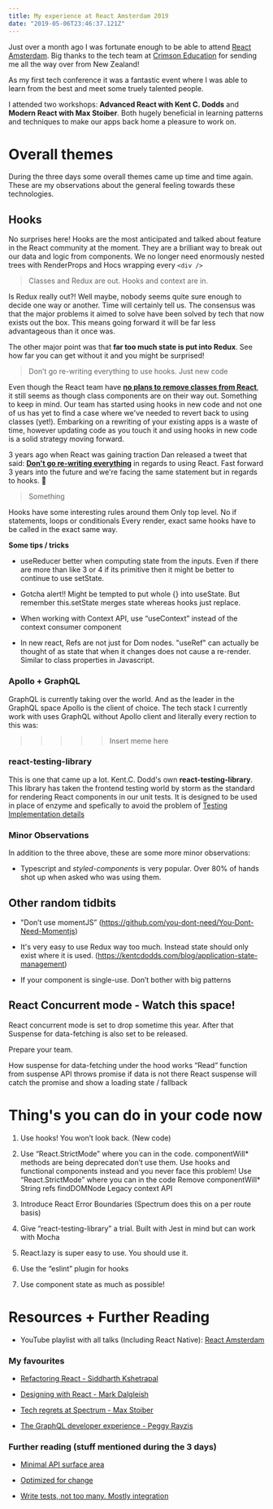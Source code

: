 ```yaml
---
title: My experience at React Amsterdam 2019
date: "2019-05-06T23:46:37.121Z"
---
```


Just over a month ago I was fortunate enough to be able to attend [React Amsterdam](https://react.amsterdam/). Big thanks
to the tech team at [Crimson Education](https://crimsoneducation.org) for sending me all the way over from New Zealand!

As my first tech conference it was a fantastic event where I was able to learn from the best and meet some truely talented people.

I attended two workshops: **Advanced React with Kent C. Dodds** and **Modern React with Max Stoiber**. Both hugely beneficial in
learning patterns and techniques to make our apps back home a pleasure to work on.

# Overall themes
During the three days some overall themes came up time and time again. These are my observations about the general feeling towards these technologies.

## Hooks

No surprises here! Hooks are the most anticipated and talked about feature in the React community at the moment. They are a brilliant
way to break out our data and logic from components. We no longer need enormously nested trees with RenderProps and Hocs wrapping every `<div />`

> Classes and Redux are out.
> Hooks and context are in.

Is Redux really out?! Well maybe, nobody seems quite sure enough to decide one way or another. Time will certainly tell us. The consensus was
that the major problems it aimed to solve have been solved by tech that now exists out the box. This means going forward it will be far less advantageous than it once was.

The other major point was that **far too much state is put into Redux**. See how far you can get without it and you might be surprised!

> Don’t go re-writing everything to use hooks. Just new code

Even though the React team have [**no plans to remove classes from React**](https://reactjs.org/docs/hooks-faq.html#do-i-need-to-rewrite-all-my-class-components), it still seems as though
class components are on their way out. Something to keep in mind. Our team has started using hooks in new code and not one of us has yet to find a case where we've needed to revert back to using classes (yet!).
Embarking on a rewriting of your existing apps is a waste of time, however updating code as you touch it and using hooks in new code is a solid strategy moving forward.

3 years ago when React was gaining traction Dan released a tweet that said: [**Don't go re-writing everything**](https://twitter.com/dan_abramov/status/808770915584638976?s=20) in regards to using React. Fast forward 3 years into
the future and we're facing the same statement but in regards to hooks. 🤔

> Something

Hooks have some interesting rules around them
Only top level. No if statements, loops or conditionals
Every render, exact same hooks have to be called in the exact same way.


**Some tips / tricks**

* useReducer better when computing state from the inputs. Even if there are more than like 3 or 4 if its primitive then it might be better to continue to use setState.

* Gotcha alert!! Might be tempted to put whole {} into useState. But remember this.setState merges state whereas hooks just replace.

* When working with Context API, use “useContext” instead of the context consumer component

* In new react, Refs are not just for Dom nodes. "useRef" can actually be thought of as state that when it changes does not cause a re-render. Similar to class properties in Javascript.


### Apollo + GraphQL
GraphQL is currently taking over the world. And as the leader in the GraphQL space Apollo is the client
of choice. The tech stack I currently work with uses GraphQL without Apollo client and literally every
rection to this was:

>>>>> Insert meme here


### react-testing-library
This is one that came up a lot. Kent.C. Dodd's own **react-testing-library**. This library has taken the
frontend testing world by storm as the standard for rendering React components in our unit tests. It is
designed to be used in place of enzyme and spefically to avoid the problem of [Testing Implementation details](https://kentcdodds.com/blog/testing-implementation-details)


### Minor Observations
In addition to the three above, these are some more minor observations:

* Typescript and *styled-components* is very popular. Over 80% of hands shot up when asked who was using them.



## Other random tidbits


* "Don’t use momentJS” (https://github.com/you-dont-need/You-Dont-Need-Momentjs)

* It's very easy to use Redux way too much. Instead state should only exist where it is used. (https://kentcdodds.com/blog/application-state-management)

* If your component is single-use. Don’t bother with big patterns



## React Concurrent mode - Watch this space!

React concurrent mode is set to drop sometime this year. After that Suspense for data-fetching is also set to be released.

Prepare your team.

How suspense for data-fetching under the hood works
“Read” function from suspense API throws promise if data is not there
React suspense will catch the promise and show a loading state / fallback


# Thing's you can do in your code now

1. Use hooks! You won’t look back. (New code)

2. Use “React.StrictMode” where you can in the code. componentWill* methods are being deprecated don’t use them.
Use hooks and functional components instead and you never face this problem!
Use “React.StrictMode” where you can in the code
Remove componentWill*
String refs
findDOMNode
Legacy context API

3. Introduce React Error Boundaries (Spectrum does this on a per route basis)

4. Give “react-testing-library” a trial. Built with Jest in mind but can work with Mocha

5. React.lazy is super easy to use. You should use it.

6. Use the “eslint” plugin for hooks

7. Use component state as much as possible!

# Resources + Further Reading

* YouTube playlist with all talks (Including React Native): [React Amsterdam](https://www.youtube.com/playlist?list=PLNBNS7NRGKMHLTeH4qfD3F320GXfj97kc)

### My favourites

* [Refactoring React - Siddharth Kshetrapal](https://www.youtube.com/watch?v=2Dw8gA60d_k&list=PLNBNS7NRGKMHLTeH4qfD3F320GXfj97kc&index=4&t=0s)

* [Designing with React - Mark Dalgleish](https://www.youtube.com/watch?v=orPcyJMJh7Y&list=PLNBNS7NRGKMHLTeH4qfD3F320GXfj97kc&index=6&t=0s)

* [Tech regrets at Spectrum - Max Stoiber](https://www.youtube.com/watch?v=UC-bUkbuvZs&list=PLNBNS7NRGKMHLTeH4qfD3F320GXfj97kc&index=10&t=0s)

* [The GraphQL developer experience - Peggy Rayzis](https://www.youtube.com/watch?v=qBla-jgNKZc&list=PLNBNS7NRGKMHLTeH4qfD3F320GXfj97kc&index=21&t=0s)

### Further reading (stuff mentioned during the 3 days)

* [Minimal API surface area](https://www.youtube.com/watch?v=4anAwXYqLG8)

* [Optimized for change](https://overreacted.io/optimized-for-change/)

* [Write tests, not too many. Mostly integration](https://kentcdodds.com/blog/write-tests)
